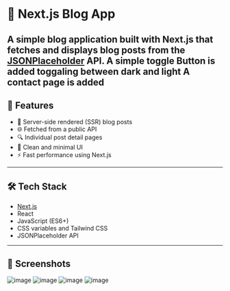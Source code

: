 # 📰 Next.js Blog App

A simple blog application built with **Next.js** that fetches and displays blog posts from the [JSONPlaceholder](https://jsonplaceholder.typicode.com/posts) API.
A simple toggle Button is added toggaling between dark and light
A contact page is added 
---

## 📌 Features

- 🔄 Server-side rendered (SSR) blog posts
- 🌐 Fetched from a public API
- 🔍 Individual post detail pages
- 💅 Clean and minimal UI
- ⚡ Fast performance using Next.js

---

## 🛠️ Tech Stack

- [Next.js](https://nextjs.org/)
- React
- JavaScript (ES6+)
- CSS variables and Tailwind CSS
- JSONPlaceholder API

---

## 📸 Screenshots

![image](https://github.com/user-attachments/assets/f0f27546-608f-4136-9a91-f8cf34655239)
![image](https://github.com/user-attachments/assets/2e20803e-aa96-4e0d-b892-ee0f34c1d142)
![image](https://github.com/user-attachments/assets/fa271a09-9981-4db4-b0e1-bb010e7cab09)
![image](https://github.com/user-attachments/assets/68da915d-c829-44e1-b020-4bc410609c21)

